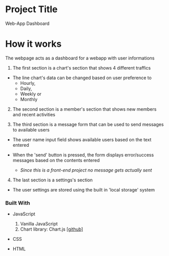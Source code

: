 # Project Title

Web-App Dashboard

# How it works

The webpage acts as a dashboard for a webapp with user informations

1. The first section is a chart's section that shows 4 different traffics

- The line chart's data can be changed based on user preference to
  - Hourly,
  - Daily,
  - Weekly or
  - Monthly

2. The second section is a member's section that shows new members and recent activities

3. The third section is a message form that can be used to send messages to available users

- The user name input field shows available users based on the text entered

- When the 'send' button is pressed, the form displays error/success messages based on the contents entered
  - _Since this is a front-end project no message gets actually sent_

4. The last section is a settings's section

- The user settings are stored using the built in 'local storage' system

### Built With

- JavaScript

  1. Vanilla JavaScript
  2. Chart library: Chart.js [[github]](https://github.com/chartjs/Chart.js)

- CSS

- HTML
